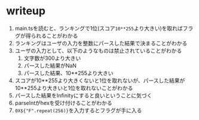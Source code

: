 # writeup

1. main.tsを読むと、ランキングで1位(スコア`10**255`より大きい)を取ればフラグが得られることがわかる
2. ランキングはユーザの入力を整数にパースした結果で決まることがわかる
3. ユーザの入力として、以下のようなものは禁止されていることがわかる
   1. 文字数が300より大きい
   2. パースした結果がNaN
   3. パースした結果、10**255より大きい
4. スコアが10\*\*255より大きくないと1位を取れないが、パースした結果が10**255より大きいと1位を取れないことがわかる
5. パースした結果をInfinityにすると良いということに気づく
6. parseIntがhexを受け付けることがわかる
7. `0X${"F".repeat(256)}`を入力するとフラグが手に入る

